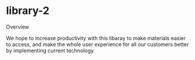 # library-2

Overview

 We hope to increase productivity with this libaray to make materials easier to access, and make the whole user experience for all our customers better by implementing current technology.
 
